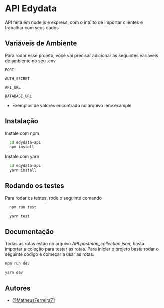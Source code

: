 
# API Edydata

API feita em node js e express, com o intúito de importar clientes e trabalhar com seus dados




## Variáveis de Ambiente

Para rodar esse projeto, você vai precisar adicionar as seguintes variáveis de ambiente no seu .env


`PORT`

`AUTH_SECRET`

`API_URL`

`DATABASE_URL`

* Exemplos de valores encontrado no arquivo .env.example
## Instalação

Instale com npm

```bash
  cd edydata-api
  npm install
```

Instale com yarn

```bash
  cd edydata-api
  yarn install
```

## Rodando os testes

Para rodar os testes, rode o seguinte comando

```bash
  npm run test
```
```bash
  yarn test
```

## Documentação

Todas as rotas estão no arquivo *API.postman_collection.json*, basta importar a coleção para testar as rotas.
Para iniciar o projeto basta rodar o seguinte código e começar a usar as rotas.

```bash
npm run dev
```

```bash
yarn dev
```

## Autores

- [@MatheusFerreira71](https://www.github.com/MatheusFerreira71)

